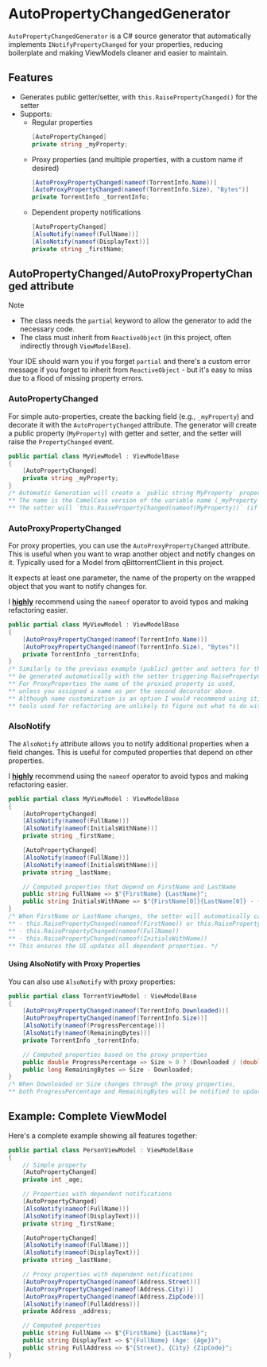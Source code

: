 ﻿# AutoPropertyChangedGenerator

`AutoPropertyChangedGenerator` is a C# source generator that automatically implements `INotifyPropertyChanged` for your properties, reducing boilerplate and making ViewModels cleaner and easier to maintain.

## Features

* Generates public getter/setter, with `this.RaisePropertyChanged()` for the setter
* Supports:
  * Regular properties  
    ```csharp
    [AutoPropertyChanged]
    private string _myProperty;
    ```
  * Proxy properties (and multiple properties, with a custom name if desired)  
    ```csharp
    [AutoProxyPropertyChanged(nameof(TorrentInfo.Name))]
    [AutoProxyPropertyChanged(nameof(TorrentInfo.Size), "Bytes")]
    private TorrentInfo _torrentInfo;
    ```
  * Dependent property notifications
    ```csharp
    [AutoPropertyChanged]
    [AlsoNotify(nameof(FullName))]
    [AlsoNotify(nameof(DisplayText))]
    private string _firstName;
    ```

## AutoPropertyChanged/AutoProxyPropertyChanged attribute

>[!NOTE]
> * The class needs the `partial` keyword to allow the generator to add the necessary code.
> * The class must inherit from `ReactiveObject` (in this project, often indirectly through `ViewModelBase`).

Your IDE should warn you if you forget `partial` and there's a custom error message if you forget to inherit from `ReactiveObject` -
but it's easy to miss due to a flood of missing property errors.

### AutoPropertyChanged

For simple auto-properties, create the backing field (e.g., `_myProperty`) and decorate it with the `AutoPropertyChanged` attribute. The generator will create a public property (`MyProperty`) with getter and setter, and the setter will raise the `PropertyChanged` event.

```csharp
public partial class MyViewModel : ViewModelBase
{
    [AutoPropertyChanged]
    private string _myProperty;
}
/* Automatic Generation will create a `public string MyProperty` property.
** The name is the CamelCase version of the variable name (_myProperty in this case).
** The setter will `this.RaisePropertyChanged(nameof(MyProperty))` (if it changed) */
```

### AutoProxyPropertyChanged

For proxy properties, you can use the `AutoProxyPropertyChanged` attribute. This is useful when you want to wrap another object and notify changes on it. Typically used for a Model from qBittorrentClient in this project.

It expects at least one parameter, the name of the property on the wrapped object that you want to notify changes for.

I <u>**highly**</u> recommend using the `nameof` operator to avoid typos and making refactoring easier.

```csharp
public partial class MyViewModel : ViewModelBase
{
    [AutoProxyPropertyChanged(nameof(TorrentInfo.Name))]
    [AutoProxyPropertyChanged(nameof(TorrentInfo.Size), "Bytes")]
    private TorrentInfo _torrentInfo;
}
/* Similarly to the previous example (public) getter and setters for the backing fields will 
** be generated automatically with the setter triggering RaisePropertyChanged.
** For ProxyProperties the name of the proxied property is used,
** unless you assigned a name as per the second decorator above.
** Although name customization is an option I would recommend using it,
** tools used for refactoring are unlikely to figure out what to do with a string.*/
```

### AlsoNotify

The `AlsoNotify` attribute allows you to notify additional properties when a field changes. This is useful for computed properties that depend on other properties.

I <u>**highly**</u> recommend using the `nameof` operator to avoid typos and making refactoring easier.

```csharp
public partial class MyViewModel : ViewModelBase
{
    [AutoPropertyChanged]
    [AlsoNotify(nameof(FullName))]
    [AlsoNotify(nameof(InitialsWithName))]
    private string _firstName;

    [AutoPropertyChanged]
    [AlsoNotify(nameof(FullName))]
    [AlsoNotify(nameof(InitialsWithName))]
    private string _lastName;

    // Computed properties that depend on FirstName and LastName
    public string FullName => $"{FirstName} {LastName}";
    public string InitialsWithName => $"{FirstName[0]}{LastName[0]} - {FullName}";
}
/* When FirstName or LastName changes, the setter will automatically call:
** - this.RaisePropertyChanged(nameof(FirstName)) or this.RaisePropertyChanged(nameof(LastName))
** - this.RaisePropertyChanged(nameof(FullName))
** - this.RaisePropertyChanged(nameof(InitialsWithName))
** This ensures the UI updates all dependent properties. */
```

#### Using AlsoNotify with Proxy Properties

You can also use `AlsoNotify` with proxy properties:

```csharp
public partial class TorrentViewModel : ViewModelBase
{
    [AutoProxyPropertyChanged(nameof(TorrentInfo.Downloaded))]
    [AutoProxyPropertyChanged(nameof(TorrentInfo.Size))]
    [AlsoNotify(nameof(ProgressPercentage))]
    [AlsoNotify(nameof(RemainingBytes))]
    private TorrentInfo _torrentInfo;

    // Computed properties based on the proxy properties
    public double ProgressPercentage => Size > 0 ? (Downloaded / (double)Size) * 100 : 0;
    public long RemainingBytes => Size - Downloaded;
}
/* When Downloaded or Size changes through the proxy properties,
** both ProgressPercentage and RemainingBytes will be notified to update. */
```

## Example: Complete ViewModel

Here's a complete example showing all features together:

```csharp
public partial class PersonViewModel : ViewModelBase
{
    // Simple property
    [AutoPropertyChanged]
    private int _age;

    // Properties with dependent notifications
    [AutoPropertyChanged]
    [AlsoNotify(nameof(FullName))]
    [AlsoNotify(nameof(DisplayText))]
    private string _firstName;

    [AutoPropertyChanged]
    [AlsoNotify(nameof(FullName))]
    [AlsoNotify(nameof(DisplayText))]
    private string _lastName;

    // Proxy properties with dependent notifications
    [AutoProxyPropertyChanged(nameof(Address.Street))]
    [AutoProxyPropertyChanged(nameof(Address.City))]
    [AutoProxyPropertyChanged(nameof(Address.ZipCode))]
    [AlsoNotify(nameof(FullAddress))]
    private Address _address;

    // Computed properties
    public string FullName => $"{FirstName} {LastName}";
    public string DisplayText => $"{FullName} (Age: {Age})";
    public string FullAddress => $"{Street}, {City} {ZipCode}";
}
```